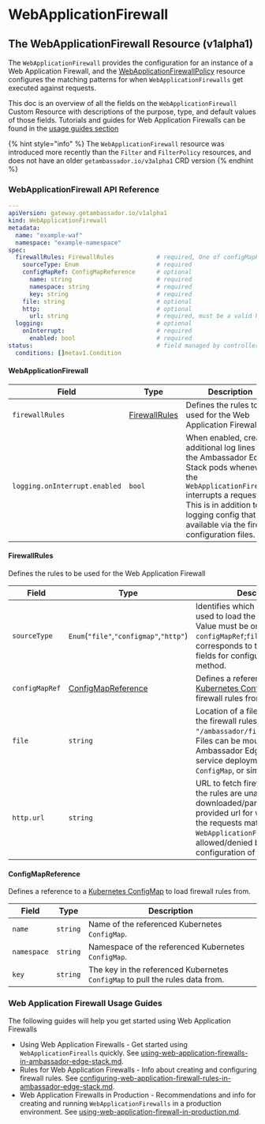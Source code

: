 # WebApplicationFirewall

## The WebApplicationFirewall Resource (v1alpha1)

The `WebApplicationFirewall` provides the configuration for an instance of a Web Application Firewall, and the [WebApplicationFirewallPolicy](webapplicationfirewallpolicy.md) resource configures the matching patterns for when `WebApplicationFirewalls` get executed against requests.

This doc is an overview of all the fields on the `WebApplicationFirewall` Custom Resource with descriptions of the purpose, type, and default values of those fields. Tutorials and guides for Web Application Firewalls can be found in the [usage guides section](webapplicationfirewall.md#web-application-firewall-usage-guides)

{% hint style="info" %}
The `WebApplicationFirewall` resource was introduced more recently than the `Filter` and `FilterPolicy` resources, and does not have an older `getambassador.io/v3alpha1` CRD version
{% endhint %}

### WebApplicationFirewall API Reference

```yaml
---
apiVersion: gateway.getambassador.io/v1alpha1
kind: WebApplicationFirewall
metadata:
  name: "example-waf"
  namespace: "example-namespace"
spec:
  firewallRules: FirewallRules            # required, One of configMapRef;file;http must be set below
    sourceType: Enum                      # required
    configMapRef: ConfigMapReference      # optional
      name: string                        # required
      namespace: string                   # required
      key: string                         # required
    file: string                          # optional
    http:                                 # optional
      url: string                         # required, must be a valid URL.
  logging:                                # optional
    onInterrupt:                          # required
      enabled: bool                       # required
status:                                   # field managed by controller
  conditions: []metav1.Condition
```

#### WebApplicationFirewall

| **Field**                     | **Type**                                                 | **Description**                                                                                                                                                                                                                            |
| ----------------------------- | -------------------------------------------------------- | ------------------------------------------------------------------------------------------------------------------------------------------------------------------------------------------------------------------------------------------ |
| `firewallRules`               | [FirewallRules](webapplicationfirewall.md#firewallrules) | Defines the rules to be used for the Web Application Firewall                                                                                                                                                                              |
| `logging.onInterrupt.enabled` | `bool`                                                   | When enabled, creates additional log lines in the Ambassador Edge Stack pods whenever the `WebApplicationFirewall` interrupts a request. This is in addition to the logging config that is available via the firewall configuration files. |

#### FirewallRules

Defines the rules to be used for the Web Application Firewall

| **Field**      | **Type**                                                           | **Description**                                                                                                                                                                                                                                              |
| -------------- | ------------------------------------------------------------------ | ------------------------------------------------------------------------------------------------------------------------------------------------------------------------------------------------------------------------------------------------------------ |
| `sourceType`   | `Enum`(`"file"`,`"configmap"`,`"http"`)                            | Identifies which method is being used to load the firewall rules. Value must be one of `configMapRef`;`file`;`http`. The value corresponds to the following fields for configuring the selected method.                                                      |
| `configMapRef` | [ConfigMapReference](webapplicationfirewall.md#configmapreference) | Defines a reference to a [Kubernetes ConfigMap](https://kubernetes.io/docs/concepts/configuration/configmap/) to load firewall rules from.                                                                                                                   |
| `file`         | `string`                                                           | Location of a file on disk to load the firewall rules from. Example: `"/ambassador/firewall/waf.conf"`. Files can be mounted to the Ambassador Edge Stack auth service deployment pods using a `ConfigMap`, or similar approach.                             |
| `http.url`     | `string`                                                           | URL to fetch firewall rules from. If the rules are unable to be downloaded/parsed from the provided url for whatever reason, the requests matched to this `WebApplicationFirewall` will be allowed/denied based on the configuration of the `onError` field. |

#### ConfigMapReference

Defines a reference to a [Kubernetes ConfigMap](https://kubernetes.io/docs/concepts/configuration/configmap/) to load firewall rules from.

| **Field**   | **Type** | **Description**                                                              |
| ----------- | -------- | ---------------------------------------------------------------------------- |
| `name`      | `string` | Name of the referenced Kubernetes `ConfigMap`.                                |
| `namespace` | `string` | Namespace of the referenced Kubernetes `ConfigMap`.                           |
| `key`       | `string` | The key in the referenced Kubernetes `ConfigMap` to pull the rules data from. |

### Web Application Firewall Usage Guides

The following guides will help you get started using Web Application Firewalls

* Using Web Application Firewalls - Get started using `WebApplicationFirealls` quickly. See [using-web-application-firewalls-in-ambassador-edge-stack.md](../../edge-stack-user-guide/web-application-firewalls/using-web-application-firewalls-in-ambassador-edge-stack.md "mention").
* Rules for Web Application Firewalls - Info about creating and configuring firewall rules. See [configuring-web-application-firewall-rules-in-ambassador-edge-stack.md](../../edge-stack-user-guide/web-application-firewalls/configuring-web-application-firewall-rules-in-ambassador-edge-stack.md "mention").
* Web Application Firewalls in Production - Recommendations and info for creating and running `WebApplicationFirewalls` in a production environment. See [using-web-application-firewall-in-production.md](../../edge-stack-user-guide/web-application-firewalls/using-web-application-firewall-in-production.md "mention").
